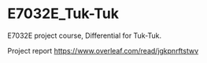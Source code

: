 # E7032E_Tuk-Tuk
E7032E project course, Differential for Tuk-Tuk.

Project report https://www.overleaf.com/read/jgkpnrftstwv

